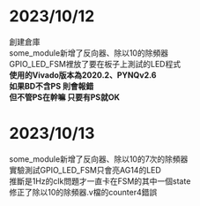 # 2023/10/12  
創建倉庫  
some_module新增了反向器、除以10的除頻器  
GPIO_LED_FSM裡放了要在板子上測試的LED程式  
**使用的Vivado版本為2020.2、PYNQv2.6**  
**如果BD不含PS 則會報錯**  
**但不管PS在幹嘛 只要有PS就OK**  
  
# 2023/10/13  
some_module新增了反向器、除以10的7次的除頻器  
實驗測試GPIO_LED_FSM只會亮AG14的LED  
推斷是1Hz的clk問題才一直卡在FSM的其中一個state  
修正了除以10的除頻器.v檔的counter4錯誤  
